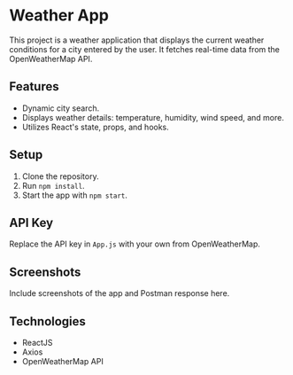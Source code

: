 # Weather App

This project is a weather application that displays the current weather conditions for a city entered by the user. It fetches real-time data from the OpenWeatherMap API.

## Features
- Dynamic city search.
- Displays weather details: temperature, humidity, wind speed, and more.
- Utilizes React's state, props, and hooks.

## Setup
1. Clone the repository.
2. Run `npm install`.
3. Start the app with `npm start`.

## API Key
Replace the API key in `App.js` with your own from OpenWeatherMap.

## Screenshots
Include screenshots of the app and Postman response here.

## Technologies
- ReactJS
- Axios
- OpenWeatherMap API